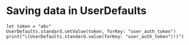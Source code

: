 # Saving data in UserDefaults

```
let token = "abc"
UserDefaults.standard.setValue(token, forKey: "user_auth_token")
print("\(UserDefaults.standard.value(forKey: "user_auth_token")!)")
```